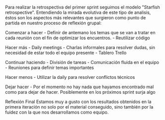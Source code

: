 Para realizar la retrospectiva del primer sprint seguimos el modelo "Starfish retrospective". Entendiendo la mirada evolutiva de este tipo de analisis, éstos son los aspectos más relevantes que surgieron como punto de partida en nuestro proceso de reflexión grupal:

Comenzar a hacer
    - Definir de antemano los temas que se van a tratar en cada reunión con el fin de optimizar los encuentros.
    - Reutilizar código

Hacer más
	- Daily meetings
	- Charlas informales para resolver dudas, sin necesidad de estar todo el equipo presente
    - Tablero Trello

Continuar haciendo
	- División de tareas
    - Comunicación fluida en el equipo
    - Reuniones para definir temas importantes

Hacer menos
	- Utilizar la daily para resolver conflictos técnicos

Dejar hacer
    - Por el momento no hay nada que hayamos encontrado mal como para dejar de hacer. Posiblemente en los próximos sprint surja algo

Reflexión Final
Estamos muy a gusto con los resultados obtenidos en la primera iteración no solo por el material conseguido, sino también por la fuidez con la que nos desarrollamos como equipo.
